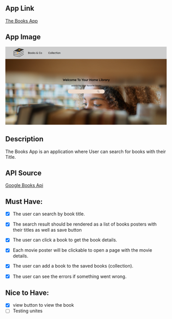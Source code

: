 ## App Link

[The Books App](https://)

## App Image

![app image](/Readme.png)

## Description

The Books App is an application where User can search for books with their Title.

## API Source

[Google Books Api ](https://developers.google.com/books)

## Must Have:

- [x] The user can search by book title.

- [x] The search result should be rendered as a list of books posters with their titles as well as save button

- [x] The user can click a book to get the book details.

- [x] Each movie poster will be clickable to open a page with the movie details.
- [x] The user can add a book to the saved books (collection).

- [x] The user can see the errors if something went wrong.

## Nice to Have:

- [x] view button to view the book
- [ ] Testing unites
